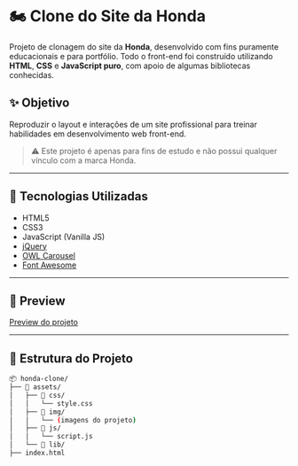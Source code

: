 # 🏍️ Clone do Site da Honda

Projeto de clonagem do site da **Honda**, desenvolvido com fins puramente educacionais e para portfólio. Todo o front-end foi construído utilizando **HTML**, **CSS** e **JavaScript puro**, com apoio de algumas bibliotecas conhecidas.

## ✨ Objetivo

Reproduzir o layout e interações de um site profissional para treinar habilidades em desenvolvimento web front-end.

> ⚠️ Este projeto é apenas para fins de estudo e não possui qualquer vínculo com a marca Honda.

---

## 🚀 Tecnologias Utilizadas

- HTML5
- CSS3
- JavaScript (Vanilla JS)
- [jQuery](https://jquery.com/)
- [OWL Carousel](https://owlcarousel2.github.io/OwlCarousel2/)
- [Font Awesome](https://fontawesome.com/)

---

## 📸 Preview

[Preview do projeto](https://lucasdasilvaoliveira.github.io/clone-honda/) 

---

## 📁 Estrutura do Projeto

```bash
📦 honda-clone/
├── 📁 assets/
│   ├── 📁 css/
│   │   └── style.css
│   ├── 📁 img/
│   │   └── (imagens do projeto)
│   ├── 📁 js/
│   │   └── script.js
│   └── 📁 lib/
├── index.html

